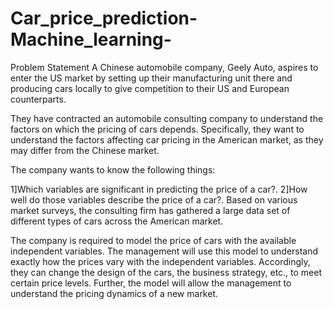 # Car_price_prediction-Machine_learning-

Problem Statement
A Chinese automobile company, Geely Auto, aspires to enter the US market by setting up their manufacturing unit there and producing cars locally to give competition to their US and European counterparts. 

 

They have contracted an automobile consulting company to understand the factors on which the pricing of cars depends. Specifically, they want to understand the factors affecting car pricing in the American market, as they may differ from the Chinese market. 

The company wants to know the following things:

1]Which variables are significant in predicting the price of a car?.
2]How well do those variables describe the price of a car?.
Based on various market surveys, the consulting firm has gathered a large data set of different types of cars across the American market. 

The company is required to model the price of cars with the available independent variables. The management will use this model to understand exactly how the prices vary with the independent variables. Accordingly, they can change the design of the cars, the business strategy, etc., to meet certain price levels. Further, the model will allow the management to understand the pricing dynamics of a new market.



